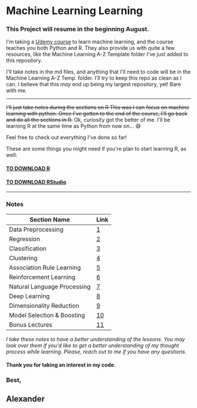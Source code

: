 # Machine Learning Learning

### This Project will resume in the beginning August.

I'm taking a [Udemy course](https://www.udemy.com/machinelearning/learn/v4/overview) to learn machine learning, and the course teaches you both Python and R. They also provide us with quite a few resources, like the Machine Learning A-Z Template folder I've just added to this repository.

I'll take notes in the md files, and anything that I'll need to code will be in the Machine Learning A-Z Temp. folder. I'll try to keep this repo as clean as I can. I believe that this _may_ end up being my largest repository, yet! Bare with me.

---

~~I'll just take notes during the sections on R This was I can focus on machine learning with python.
Once I've gotten to the end of the course, I'll go back and do all the sections in R.~~
Ok, curiosity got the better of me. I'll be learning R at the same time as Python from now on... 😅

Feel free to check out everything I've done so far!

These are some things you might need if you're plan to start learning R, as well:

#### [TO DOWNLOAD R](https://cran.r-project.org/)

#### [TO DOWNLOAD RStudio](https://www.rstudio.com/)

---

### Notes

| Section Name                | Link                                                                                         |
| --------------------------- | -------------------------------------------------------------------------------------------- |
| Data Preprocessing          | [1](https://github.com/Lexscher/Machine_Learning/blob/master/Data-Preprocessing.md)          |
| Regression                  | [2](https://github.com/Lexscher/Machine_Learning/blob/master/Regression.md)                  |
| Classification              | [3](https://github.com/Lexscher/Machine_Learning/blob/master/Classification.md)              |
| Clustering                  | [4](https://github.com/Lexscher/Machine_Learning/blob/master/Clustering.md)                  |
| Association Rule Learning   | [5](https://github.com/Lexscher/Machine_Learning/blob/master/Association-Rule-Learning.md)   |
| Reinforcement Learning      | [6](https://github.com/Lexscher/Machine_Learning/blob/master/Reinforcement-Learning.md)      |
| Natural Language Processing | [7](https://github.com/Lexscher/Machine_Learning/blob/master/Natural-Language-Processing.md) |
| Deep Learning               | [8](https://github.com/Lexscher/Machine_Learning/blob/master/Deep-Learning.md)               |
| Dimensionality Reduction    | [9](https://github.com/Lexscher/Machine_Learning/blob/master/Dimensionality-Reduction.md)    |
| Model Selection & Boosting  | [10](https://github.com/Lexscher/Machine_Learning/blob/master/Model-Selection-Boosting.md)   |
| Bonus Lectures              | [11](https://github.com/Lexscher/Machine_Learning/blob/master/Bonus-Lectures.md)             |

_I take these notes to have a better understanding of the lessons. You may look over them if you'd like to get a better understanding of my thought process while learning.
Please, reach out to me if you have any questions._

#### Thank you for taking an interest in my code.

### Best,

## Alexander

